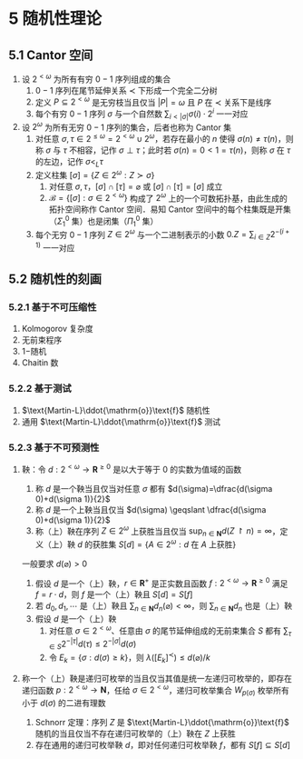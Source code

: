 # 5 随机性理论

## 5.1 Cantor 空间
1. 设 $2^{<\omega}$ 为所有有穷 $0-1$ 序列组成的集合
    1. $0-1$ 序列在尾节延伸关系 $\prec$ 下形成一个完全二分树
    2. 定义 $P \subseteq 2^{<\omega}$ 是无穷枝当且仅当 $|P|=\omega$ 且 $P$ 在 $\prec$ 关系下是线序
    3. 每个有穷 $0-1$ 序列 $\sigma$ 与一个自然数 ${\displaystyle \sum_{i<|\sigma|} \sigma(i) \cdot 2^{i}}$ 一一对应
2. 设 $2^{\omega}$ 为所有无穷 $0-1$ 序列的集合，后者也称为 $\text{Cantor}$ 集
    1. 对任意 $\sigma, \tau \in 2^{\leqslant \omega}=2^{<\omega} \cup 2^{\omega}$，若存在最小的 $n$ 使得 $\sigma(n) \neq \tau(n)$，则称 $\sigma$ 与 $\tau$ 不相容，记作 $\sigma \perp \tau$；此时若 $\sigma(n)=0<1=\tau(n)$，则称 $\sigma$ 在 $\tau$ 的左边，记作 $\sigma<_{L} \tau$
    2. 定义柱集 $[\sigma]= \left\{Z \in 2^{\omega}: Z \succ \sigma\right\}$
        1. 对任意 $\sigma, \tau$，$[\sigma] \cap[\tau]=\varnothing$ 或 $[\sigma] \cap[\tau]=[\sigma]$ 成立
        2. $\mathcal{B}=\left\{[\sigma]: \sigma \in 2^{<\omega}\right\}$ 构成了 $2^{\omega}$ 上的一个可数拓扑基，由此生成的拓扑空间称作 $\text{Cantor}$ 空间．易知 $\text{Cantor}$ 空间中的每个柱集既是开集（$\Sigma_{1}^{0}$ 集）也是闭集（$\Pi_{1}^{0}$ 集）
    3. 每个无穷 $0-1$ 序列 $Z \in 2^{\omega}$ 与一个二进制表示的小数 ${\displaystyle 0.Z=\sum_{i \in Z} 2^{-(i+1)}}$ 一一对应

## 5.2 随机性的刻画
### 5.2.1 基于不可压缩性
1. $\text{Kolmogorov}$ 复杂度
2. 无前束程序
3. $1-$随机
4. $\text{Chaitin}$ 数

### 5.2.2 基于测试
1. $\text{Martin-L}\ddot{\mathrm{o}}\text{f}$ 随机性
2. 通用 $\text{Martin-L}\ddot{\mathrm{o}}\text{f}$ 测试

### 5.2.3 基于不可预测性
1. 鞅：令 $d: 2^{<\omega} \rightarrow \mathbf{R}^{\geqslant 0}$ 是以大于等于 $0$ 的实数为值域的函数
    1. 称 $d$ 是一个鞅当且仅当对任意 $\sigma$ 都有 $d(\sigma)=\dfrac{d(\sigma 0)+d(\sigma 1)}{2}$
    2. 称 $d$ 是一个上鞅当且仅当 $d(\sigma) \geqslant \dfrac{d(\sigma 0)+d(\sigma 1)}{2}$
    3. 称（上）鞅在序列 $Z \in 2^{\omega}$ 上获胜当且仅当 ${\displaystyle \sup _{n \in \mathbf{N}} d(Z \upharpoonright n)=\infty}$，定义（上）鞅 $d$ 的获胜集 $S[d]=\left\{A \in 2^{\omega}: d \textsf{ 在 } A \textsf{ 上获胜}\right\}$

    一般要求 $d(\varnothing)>0$

    1. 假设 $d$ 是一个（上）鞅，$r \in \mathbf{R}^{+}$ 是正实数且函数 $f: 2^{<\omega} \rightarrow \mathbf{R}^{\geqslant 0}$ 满足 $f=r \cdot d$，则 $f$ 是一个（上）鞅且 $S[d]=S[f]$
    2. 若 $d_{0}, d_{1}, \cdots$ 是（上）鞅且 ${\displaystyle \sum_{n \in \mathbf N} d_{n}(\varnothing)<\infty}$，则 ${\displaystyle \sum_{n \in \mathbf N} d_{n}}$ 也是（上）鞅
    3. 假设 $d$ 是一个（上）鞅
        1. 对任意 $\sigma \in 2^{<\omega}$、任意由 $\sigma$ 的尾节延伸组成的无前束集合 $S$ 都有 ${\displaystyle \sum_{\tau \in S} 2^{-|\tau|} d(\tau) \leqslant 2^{-|\sigma|} d(\sigma)}$
        2. 令 $E_{k}=\{\sigma: d(\sigma) \geqslant k\}$，则 $\lambda\left(\left[E_{k}\right]^{\prec}\right) \leqslant d(\varnothing) / k$

2. 称一个（上）鞅是递归可枚举的当且仅当其值是统一左递归可枚举的，即存在递归函数 $p: 2^{<\omega} \rightarrow \mathbf{N}$，任给 $\sigma \in 2^{<\omega}$，递归可枚举集合 $W_{p(\sigma)}$ 枚举所有小于 $d(\sigma)$ 的二进有理数
    1. $\text{Schnorr}$ 定理：序列 $Z$ 是 $\text{Martin-L}\ddot{\mathrm{o}}\text{f}$ 随机的当且仅当不存在递归可枚举的（上）鞅在 $Z$ 上获胜
    2. 存在通用的递归可枚举鞅 $d$，即对任何递归可枚举鞅 $f$，都有 $S[f] \subseteq S[d]$
